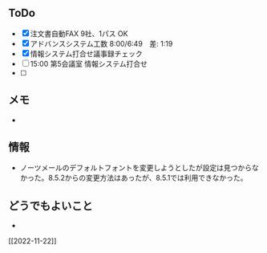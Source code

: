 ## ToDo
- [x] 注文書自動FAX 9社、1パス OK
- [x] アドバンスシステム工数 8:00/6:49　差: 1:19
- [x] 情報システム打合せ議事録チェック
- [ ] 15:00 第5会議室 情報システム打合せ
- [ ] 


## メモ
- 


## 情報
- ノーツメールのデフォルトフォントを変更しようとしたが設定は見つからなかった。8.5.2からの変更方法はあったが、8.5.1では利用できなかった。


## どうでもよいこと
- 


[[2022-11-22]]

